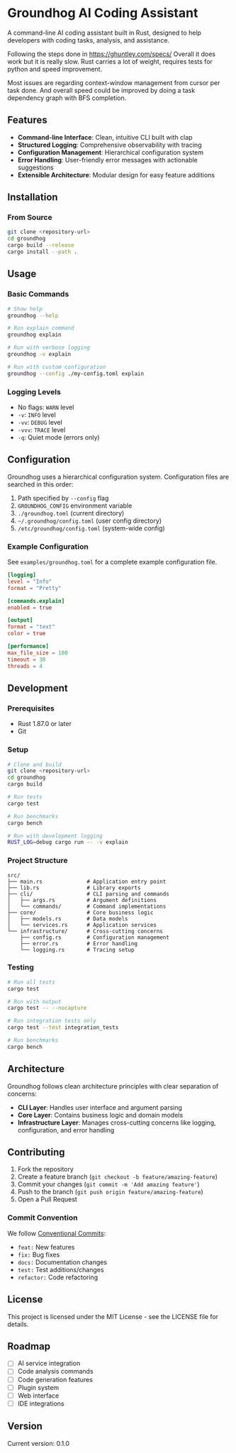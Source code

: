 # Groundhog AI Coding Assistant

A command-line AI coding assistant built in Rust, designed to help developers with coding tasks, analysis, and assistance.

Following the steps done in https://ghuntley.com/specs/
Overall it does work but it is really slow. Rust carries a lot of weight, requires tests for python and speed improvement.

Most issues are regarding context-window management from cursor per task done. And overall speed could be improved by doing a task dependency graph with BFS completion.

## Features

- **Command-line Interface**: Clean, intuitive CLI built with clap
- **Structured Logging**: Comprehensive observability with tracing
- **Configuration Management**: Hierarchical configuration system
- **Error Handling**: User-friendly error messages with actionable suggestions
- **Extensible Architecture**: Modular design for easy feature additions

## Installation

### From Source

```bash
git clone <repository-url>
cd groundhog
cargo build --release
cargo install --path .
```

## Usage

### Basic Commands

```bash
# Show help
groundhog --help

# Run explain command
groundhog explain

# Run with verbose logging
groundhog -v explain

# Run with custom configuration
groundhog --config ./my-config.toml explain
```

### Logging Levels

- No flags: `WARN` level
- `-v`: `INFO` level  
- `-vv`: `DEBUG` level
- `-vvv`: `TRACE` level
- `-q`: Quiet mode (errors only)

## Configuration

Groundhog uses a hierarchical configuration system. Configuration files are searched in this order:

1. Path specified by `--config` flag
2. `GROUNDHOG_CONFIG` environment variable
3. `./groundhog.toml` (current directory)
4. `~/.groundhog/config.toml` (user config directory)
5. `/etc/groundhog/config.toml` (system-wide config)

### Example Configuration

See `examples/groundhog.toml` for a complete example configuration file.

```toml
[logging]
level = "Info"
format = "Pretty"

[commands.explain]
enabled = true

[output]
format = "text"
color = true

[performance]
max_file_size = 100
timeout = 30
threads = 4
```

## Development

### Prerequisites

- Rust 1.87.0 or later
- Git

### Setup

```bash
# Clone and build
git clone <repository-url>
cd groundhog
cargo build

# Run tests
cargo test

# Run benchmarks
cargo bench

# Run with development logging
RUST_LOG=debug cargo run -- -v explain
```

### Project Structure

```
src/
├── main.rs              # Application entry point
├── lib.rs               # Library exports
├── cli/                 # CLI parsing and commands
│   ├── args.rs          # Argument definitions
│   └── commands/        # Command implementations
├── core/                # Core business logic
│   ├── models.rs        # Data models
│   └── services.rs      # Application services
└── infrastructure/      # Cross-cutting concerns
    ├── config.rs        # Configuration management
    ├── error.rs         # Error handling
    └── logging.rs       # Tracing setup
```

### Testing

```bash
# Run all tests
cargo test

# Run with output
cargo test -- --nocapture

# Run integration tests only
cargo test --test integration_tests

# Run benchmarks
cargo bench
```

## Architecture

Groundhog follows clean architecture principles with clear separation of concerns:

- **CLI Layer**: Handles user interface and argument parsing
- **Core Layer**: Contains business logic and domain models
- **Infrastructure Layer**: Manages cross-cutting concerns like logging, configuration, and error handling

## Contributing

1. Fork the repository
2. Create a feature branch (`git checkout -b feature/amazing-feature`)
3. Commit your changes (`git commit -m 'Add amazing feature'`)
4. Push to the branch (`git push origin feature/amazing-feature`)
5. Open a Pull Request

### Commit Convention

We follow [Conventional Commits](https://www.conventionalcommits.org/):

- `feat:` New features
- `fix:` Bug fixes
- `docs:` Documentation changes
- `test:` Test additions/changes
- `refactor:` Code refactoring

## License

This project is licensed under the MIT License - see the LICENSE file for details.

## Roadmap

- [ ] AI service integration
- [ ] Code analysis commands
- [ ] Code generation features
- [ ] Plugin system
- [ ] Web interface
- [ ] IDE integrations

## Version

Current version: 0.1.0 